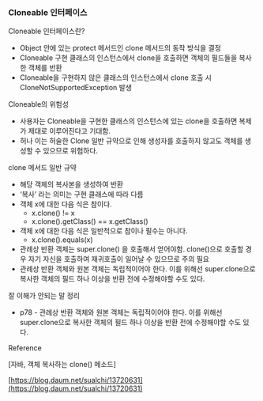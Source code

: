 ### Cloneable 인터페이스

Cloneable 인터페이스란?

- Object 안에 있는 protect 메서드인 clone 메서드의 동작 방식을 결정
- Cloneable 구현 클래스의 인스턴스에서 clone을 호출하면 객체의 필드들을 복사한 객체를 반환
- Cloneable을 구현하지 않은 클래스의 인스턴스에서 clone 호출 시 CloneNotSupportedException 발생

Cloneable의 위험성

- 사용자는 Cloneable을 구현한 클래스의 인스턴스에 있는 clone을 호출하면 복제가 제대로 이루어진다고 기대함.
- 허나 이는 허술한 Clone 일반 규약으로 인해 생성자를 호출하지 않고도 객체를 생성할 수 있으므로 위험하다.

clone 메서드 일반 규약

- 해당 객체의 복사본을 생성하여 반환
- ‘복사’ 라는 의미는 구현 클래스에 따라 다름
- 객체 x에 대한 다음 식은 참이다.
    - x.clone() != x
    - x.clone().getClass() == x.getClass()
- 객체 x에 대한 다음 식은 일반적으로 참이나 필수는 아니다.
    - x.clone().equals(x)
- 관례상 반환 객체는 super.clone() 을 호출해서 얻어야함. clone()으로 호출할 경우 자기 자신을 호출하여 재귀호출이 일어날 수 있으므로 주의 필요
- 관례상 반환 객체와 원본 객체는 독립적이어야 한다. 이를 위해선 super.clone으로 복사한 객체의 필드 하나 이상을 반환 전에 수정해야할 수도 있다.

잘 이해가 안되는 말 정리

- p78 - 관례상 반환 객체와 원본 객체는 독립적이어야 한다. 이를 위해선 super.clone으로 복사한 객체의 필드 하나 이상을 반환 전에 수정해야할 수도 있다.

Reference

[자바, 객체 복사하는 clone() 메소드]

[https://blog.daum.net/sualchi/13720631](https://blog.daum.net/sualchi/13720631)
